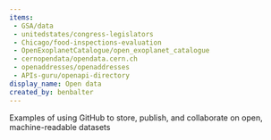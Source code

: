 ```yaml
---
items:
 - GSA/data
 - unitedstates/congress-legislators
 - Chicago/food-inspections-evaluation
 - OpenExoplanetCatalogue/open_exoplanet_catalogue
 - cernopendata/opendata.cern.ch
 - openaddresses/openaddresses
 - APIs-guru/openapi-directory
display_name: Open data
created_by: benbalter
---
```

Examples of using GitHub to store, publish, and collaborate on open, machine-readable datasets

